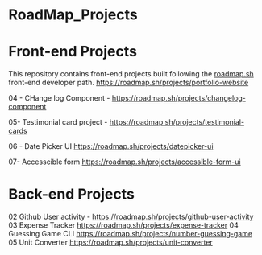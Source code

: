 # RoadMap_Projects
# Front-end Projects 

This repository contains front-end projects built following the [roadmap.sh]([https://roadmap.sh/](https://roadmap.sh/projects/basic-html-website)) front-end developer path.
https://roadmap.sh/projects/portfolio-website


04 - CHange log Component - https://roadmap.sh/projects/changelog-component

05- Testimonial card project - https://roadmap.sh/projects/testimonial-cards

06 - Date Picker UI
https://roadmap.sh/projects/datepicker-ui

07- Accesscible form
https://roadmap.sh/projects/accessible-form-ui

# Back-end Projects
02 Github User activity - https://roadmap.sh/projects/github-user-activity
03 Expense Tracker 
 https://roadmap.sh/projects/expense-tracker
04 Guessing Game CLI 
https://roadmap.sh/projects/number-guessing-game
05 Unit Converter 
https://roadmap.sh/projects/unit-converter
